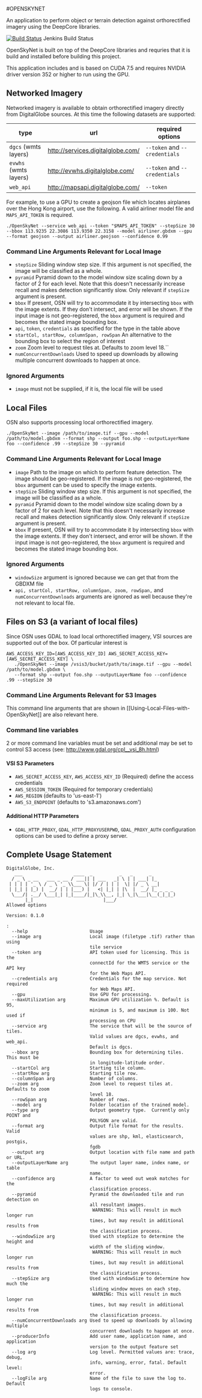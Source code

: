#OPENSKYNET

An application to perform object or terrain detection against orthorectified imagery using the DeepCore libraries.

[![Build Status](http://52.1.7.235/buildStatus/icon?job=OpenSkyNet&style=plastic)](http://52.1.7.235/job/OpenSkyNet) Jenkins Build Status

OpenSkyNet is built on top of the DeepCore libraries and requries that it is build and installed before building this project.

This application includes and is based on CUDA 7.5 and requires NVIDIA driver version 352 or higher to run using the GPU.

## Networked Imagery

Networked imagery is available to obtain orthorectified imagery directly from DigitalGlobe sources.  At this time the following datasets are supported:

| type                  | url                               | required options              |
|-----------------------|-----------------------------------|-------------------------------|
| `dgcs` (wmts layers)  | http://services.digitalglobe.com/ | `--token` and `--credentials` |
| `evwhs` (wmts layers) | http://evwhs.digitalglobe.com/    | `--token` and `--credentials` |
| `web_api`             | http://mapsapi.digitalglobe.com/  | `--token`                     |


For example, to use a GPU to create a geojson file which locates airplanes over the Hong Kong airport, use the following.  A valid airliner model file and `MAPS_API_TOKEN` is required.

```./OpenSkyNet --service web_api --token "$MAPS_API_TOKEN" --stepSize 30 --bbox 113.9235 22.3086 113.9350 22.3158 --model airliner.gbdxm --gpu --format geojson --output airliner.geojson --confidence 0.99```

### Command Line Arguments Relevant for Local Image

* `stepSize` Sliding window step size. If this argument is not specified, the image will be classified as a whole.
* `pyramid` Pyramid down to the model window size scaling down by a factor of 2 for each level. Note that this doesn't necessarily increase recall and makes detection significantly slow. Only relevant if `stepSize` argument is present.
* `bbox`​ If present, OSN will try to accommodate it by intersecting `bbox` with the image extents. If they don't intersect, and error will be shown. If the input image is not geo-registered, the ​`bbox`​ argument is required and becomes the stated image bounding box.
* `api`, `token`, `credentials` as specified for the type in the table above
* `startCol, startRow, columnSpan, rowSpan`  An alternative to the bounding box to select the region of interest
* `zoom` Zoom level to request tiles at. Defaults to zoom level 18.``
* `numConcurrentDownloads` Used to speed up downloads by allowing multiple concurrent downloads to happen at once.


### Ignored Arguments

* `image` must not be supplied, if it is, the local file will be used

## Local Files

OSN also supports processing local orthorectified imagery.

```./OpenSkyNet --image /path/to/image.tif --gpu --model /path/to/model.gbdxm --format shp --output foo.shp --outputLayerName foo --confidence .99 --stepSize 30 --pyramid```

### Command Line Arguments Relevant for Local Image

* `image` Path to the image on which to perform feature detection. The image should be geo-registered. If the image is not geo-registered, the `bbox` argument can be used to specify the image extents.
* `stepSize` Sliding window step size. If this argument is not specified, the image will be classified as a whole.
* `pyramid` Pyramid down to the model window size scaling down by a factor of 2 for each level. Note that this doesn't necessarily increase recall and makes detection significantly slow. Only relevant if `stepSize` argument is present.
* `bbox`​ If present, OSN will try to accommodate it by intersecting `bbox` with the image extents. If they don't intersect, and error will be shown. If the input image is not geo-registered, the ​`bbox`​ argument is required and becomes the stated image bounding box.

### Ignored Arguments

* `windowSize`​ argument is ignored because we can get that from the GBDXM file
* `api, startCol, startRow, columnSpan, zoom, rowSpan,`​ and ​`numConcurrentDownloads` arguments are ignored as well because they're not relevant to local file.

## Files on S3 (a variant of local files)

Since OSN uses GDAL to load local orthorectified imagery, VSI sources are supported out of the box.  Of particular interest is

```
AWS_ACCESS_KEY_ID=[AWS_ACCESS_KEY_ID] AWS_SECRET_ACCESS_KEY=[AWS_SECRET_ACCESS_KEY] \
   ./OpenSkyNet --image /vsis3/bucket/path/to/image.tif --gpu --model /path/to/model.gbdxm \
   --format shp --output foo.shp --outputLayerName foo --confidence .99 --stepSize 30
```

### Command Line Arguments Relevant for S3 Images

This command line arguments that are shown in [[Using-Local-Files-with-OpenSkyNet]] are also relevant here.

### Command line variables

2 or more command line variables must be set and additional may be set to control S3 access (see: http://www.gdal.org/cpl__vsi_8h.html)

#### VSI S3 Parameters
 - `AWS_SECRET_ACCESS_KEY`, `AWS_ACCESS_KEY_ID` (Required) define the access credentials
 - `AWS_SESSION_TOKEN` (Required for temporary credentials)
 - `AWS_REGION` (defaults to 'us-east-1')
 - `AWS_S3_ENDPOINT` (defaults to 's3.amazonaws.com')

#### Additional HTTP Parameters
 - `GDAL_HTTP_PROXY`, `GDAL_HTTP_PROXYUSERPWD`, `GDAL_PROXY_AUTH` configuration options can be used to define a proxy server.

## Complete Usage Statement

```
DigitalGlobe, Inc.
   ___                   ____  _          _   _      _
  / _ \ _ __   ___ _ __ / ___|| | ___   _| \ | | ___| |_
 | | | | '_ \ / _ \ '_ \\___ \| |/ / | | |  \| |/ _ \ __|
 | |_| | |_) |  __/ | | |___) |   <| |_| | |\  |  __/ |_ _ _ _
  \___/| .__/ \___|_| |_|____/|_|\_\\__, |_| \_|\___|\__(_|_|_)
       |_|                          |___/
Allowed options

Version: 0.1.0

:
  --help                       Usage
  --image arg                  Local image (filetype .tif) rather than using
                               tile service
  --token arg                  API token used for licensing. This is the
                               connectId for the WMTS service or the API key
                               for the Web Maps API.
  --credentials arg            Credentials for the map service. Not required
                               for Web Maps API.
  --gpu                        Use GPU for processing.
  --maxUtilization arg         Maximum GPU utilization %. Default is 95,
                               minimum is 5, and maximum is 100. Not used if
                               processing on CPU
  --service arg                The service that will be the source of tiles.
                               Valid values are dgcs, evwhs, and web_api.
                               Default is dgcs.
  --bbox arg                   Bounding box for determining tiles. This must be
                               in longitude-latitude order.
  --startCol arg               Starting tile column.
  --startRow arg               Starting tile row.
  --columnSpan arg             Number of columns.
  --zoom arg                   Zoom level to request tiles at. Defaults to zoom
                               level 18.
  --rowSpan arg                Number of rows.
  --model arg                  Folder location of the trained model.
  --type arg                   Output geometry type.  Currently only POINT and
                               POLYGON are valid.
  --format arg                 Output file format for the results.  Valid
                               values are shp, kml, elasticsearch, postgis,
                               fgdb
  --output arg                 Output location with file name and path or URL.
  --outputLayerName arg        The output layer name, index name, or table
                               name.
  --confidence arg             A factor to weed out weak matches for the
                               classification process.
  --pyramid                    Pyramid the downloaded tile and run detection on
                               all resultant images.
                                WARNING: This will result in much longer run
                               times, but may result in additional results from
                               the classification process.
  --windowSize arg             Used with stepSize to determine the height and
                               width of the sliding window.
                                WARNING: This will result in much longer run
                               times, but may result in additional results from
                               the classification process.
  --stepSize arg               Used with windowSize to determine how much the
                               sliding window moves on each step.
                                WARNING: This will result in much longer run
                               times, but may result in additional results from
                               the classification process.
  --numConcurrentDownloads arg Used to speed up downloads by allowing multiple
                               concurrent downloads to happen at once.
  --producerInfo               Add user name, application name, and application
                               version to the output feature set
  --log arg                    Log level. Permitted values are: trace, debug,
                               info, warning, error, fatal. Default level:
                               error.
  --logFile arg                Name of the file to save the log to. Default
                               logs to console.
```
